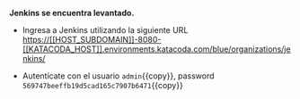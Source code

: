 **Jenkins se encuentra levantado.**

* Ingresa a Jenkins utilizando la siguiente URL
  <a href="https://[[HOST_SUBDOMAIN]]-8080-[[KATACODA_HOST]].environments.katacoda.com/blue/organizations/jenkins/"
  target="jenkins">https://[[HOST_SUBDOMAIN]]-8080-[[KATACODA_HOST]].environments.katacoda.com/blue/organizations/jenkins/</a>

* Autentícate con el usuario `admin`{{copy}}, password `569747beeffb19d5cad165c7907b6471`{{copy}}